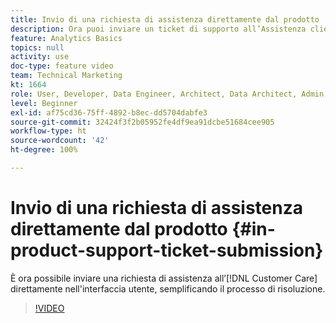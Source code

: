 ```yaml
---
title: Invio di una richiesta di assistenza direttamente dal prodotto
description: Ora puoi inviare un ticket di supporto all’Assistenza clienti direttamente nell’interfaccia utente, semplificando il processo di risoluzione.
feature: Analytics Basics
topics: null
activity: use
doc-type: feature video
team: Technical Marketing
kt: 1664
role: User, Developer, Data Engineer, Architect, Data Architect, Admin, Leader
level: Beginner
exl-id: af75cd36-75ff-4892-b8ec-dd5704dabfe3
source-git-commit: 32424f3f2b05952fe4df9ea91dcbe51684cee905
workflow-type: ht
source-wordcount: '42'
ht-degree: 100%

---
```


# Invio di una richiesta di assistenza direttamente dal prodotto {#in-product-support-ticket-submission}

È ora possibile inviare una richiesta di assistenza all’[!DNL Customer Care] direttamente nell&#39;interfaccia utente, semplificando il processo di risoluzione.

>[!VIDEO](https://video.tv.adobe.com/v/23133/?quality=12)
